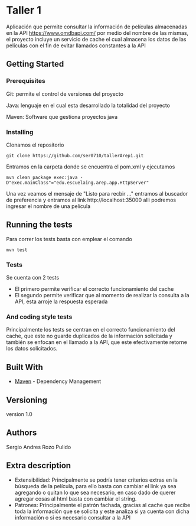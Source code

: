 # Taller 1

Aplicación que permite consultar la información de películas almacenadas en la API 
https://www.omdbapi.com/ por medio del nombre de las mismas, el proyecto incluye 
un servicio de cache el cual almacena los datos de las películas con el fin de 
evitar llamados constantes a la API

## Getting Started

### Prerequisites

Git: permite el control de versiones del proyecto

Java: lenguaje en el cual esta desarrollado la totalidad del proyecto

Maven: Software que gestiona proyectos java 


### Installing

Clonamos el repositorio

```
git clone https://github.com/ser0710/tallerArep1.git
```

Entramos en la carpeta donde se encuentra el pom.xml
y ejecutamos

```
mvn clean package exec:java -D"exec.mainClass"="edu.escuelaing.arep.app.HttpServer"
```

Una vez veamos el mensaje de "Listo para recbir ..."
entramos al buscador de preferencia y entramos al link
http://localhost:35000 alli podremos ingresar
el nombre de una película


## Running the tests

Para correr los tests basta con emplear el comando

```
mvn test
```

### Tests

Se cuenta con 2 tests

* El primero permite verificar el correcto funcionamiento del 
cache
* El segundo permite verificar que al momento de realizar 
la consulta a la API, esta arroje la respuesta esperada


### And coding style tests

Principalmente los tests se centran en el correcto funcionamiento 
del cache, que este no guarde duplicados de la información solicitada 
y también se enfocan en el llamado a la API, que este efectivamente 
retorne los datos solicitados.

## Built With

* [Maven](https://maven.apache.org/) - Dependency Management


## Versioning

version 1.0

## Authors

Sergio Andres Rozo Pulido


## Extra description

* Extensibilidad: Principalmente se podría tener criterios 
extras en la búsqueda de la película, para ello basta 
con cambiar el link ya sea agregando o quitan lo que sea 
necesario, en caso dado de querer agregar cosas al 
html basta con cambiar el string.
* Patrones: Principalmente el patrón fachada, 
gracias al cache que recibe toda la información 
que se solicita y este analiza si ya cuenta con 
dicha información o si es necesario consultar a la API